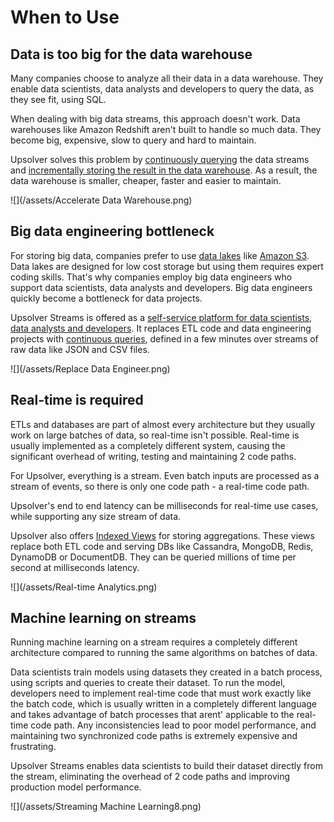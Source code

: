 # When to Use

## Data is too big for the data warehouse

Many companies choose to analyze all their data in a data warehouse. They enable data scientists, data analysts and developers to query the data, as they see fit, using SQL.

When dealing with big data streams, this approach doesn't work. Data warehouses like Amazon Redshift aren't built to handle so much data. They become big, expensive, slow to query and hard to maintain.

Upsolver solves this problem by [continuously querying](/continuous-queries.md) the data streams and [incrementally storing the result in the data warehouse](/outputs.md). As a result, the data warehouse is smaller, cheaper, faster and easier to maintain.

![](/assets/Accelerate Data Warehouse.png)

## Big data engineering bottleneck

For storing big data, companies prefer to use [data lakes](https://www.gitbook.com/book/orir/upsolver-documentation/edit#) like [Amazon S3](https://aws.amazon.com/s3/). Data lakes are designed for low cost storage but using them requires expert coding skills. That's why companies employ big data engineers who support data scientists, data analysts and developers. Big data engineers quickly become a bottleneck for data projects.

Upsolver Streams is offered as a [self-service platform for data scientists, data analysts and developers](/who-should-use.md). It replaces ETL code and data engineering projects with [continuous queries](/continuous-queries.md), defined in a few minutes over streams of raw data like JSON and CSV files.

![](/assets/Replace Data Engineer.png)

## Real-time is required

ETLs and databases are part of almost every architecture but they usually work on large batches of data, so real-time isn't possible. Real-time is usually implemented as a completely different system, causing the significant overhead of writing, testing and maintaining 2 code paths.

For Upsolver, everything is a stream. Even batch inputs are processed as a stream of events, so there is only one code path - a real-time code path.

Upsolver's end to end latency can be milliseconds for real-time use cases, while supporting any size stream of data.

Upsolver also offers [Indexed Views](/indexed-views.md) for storing aggregations. These views replace both ETL code and serving DBs like Cassandra, MongoDB, Redis, DynamoDB or DocumentDB. They can be queried millions of time per second at milliseconds latency.

![](/assets/Real-time Analytics.png)

## Machine learning on streams

Running machine learning on a stream requires a completely different architecture compared to running the same algorithms on batches of data.

Data scientists train models using datasets they created in a batch process, using scripts and queries to create their dataset. To run the model, developers need to implement real-time code that must work exactly like the batch code, which is usually written in a completely different language and takes advantage of batch processes that arent' applicable to the real-time code path. Any inconsistencies lead to poor model performance, and maintaining two synchronized code paths is extremely expensive and frustrating.

Upsolver Streams enables data scientists to build their dataset directly from the stream, eliminating the overhead of 2 code paths and improving production model performance.

![](/assets/Streaming Machine Learning8.png)

